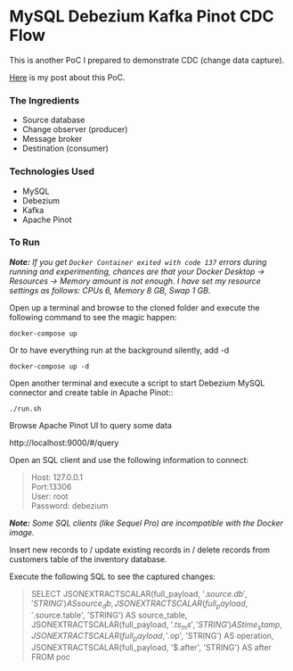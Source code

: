 # MySQL Debezium Kafka Pinot CDC Flow

This is another PoC I prepared to demonstrate CDC (change data capture).

[Here]() is my post about this PoC.

### The Ingredients

- Source database
- Change observer (producer)
- Message broker
- Destination (consumer)

### Technologies Used

- MySQL
- Debezium
- Kafka
- Apache Pinot

### To Run

_**Note:** If you get `Docker Container exited with code 137` errors during running and experimenting, chances are that your Docker Desktop -> Resources -> Memory amount is not enough. I have set my resource settings as follows: CPUs 6, Memory 8 GB, Swap 1 GB._

Open up a terminal and browse to the cloned folder and execute the following command to see the magic happen:

`docker-compose up`

Or to have everything run at the background silently, add -d

`docker-compose up -d`

Open another terminal and execute a script to start Debezium MySQL connector and create table in Apache Pinot::

`./run.sh`

Browse Apache Pinot UI to query some data

http://localhost:9000/#/query

Open an SQL client and use the following information to connect:
> Host: 127.0.0.1  
Port:13306  
User: root  
Password: debezium

_**Note:** Some SQL clients (like Sequel Pro) are incompatible with the Docker image._


Insert new records to / update existing records in / delete records from customers table of the inventory database.

Execute the following SQL to see the captured changes:
> SELECT
JSONEXTRACTSCALAR(full_payload, '$.source.db', 'STRING') AS source_db,
JSONEXTRACTSCALAR(full_payload, '$.source.table', 'STRING') AS source_table,
JSONEXTRACTSCALAR(full_payload, '$.ts_ms', 'STRING') AS time_stamp,
JSONEXTRACTSCALAR(full_payload, '$.op', 'STRING') AS operation,
JSONEXTRACTSCALAR(full_payload, '$.after', 'STRING') AS after
FROM poc
